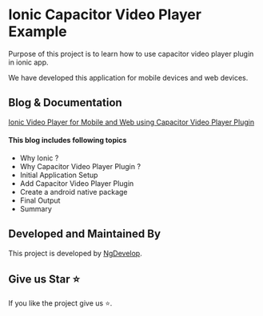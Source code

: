 # Ionic Capacitor Video Player Example
Purpose of this project is to learn how to use capacitor video player plugin in ionic app.

We have developed this application for mobile devices and web devices.

## Blog & Documentation
[Ionic Video Player for Mobile and Web using Capacitor Video Player Plugin](https://www.ngdevelop.tech/blog/ionic-capacitor-video-player-mobile-and-web)

#### This blog includes following topics
- Why Ionic ?
- Why Capacitor Video Player Plugin ?
- Initial Application Setup
- Add Capacitor Video Player Plugin
- Create a android native package
- Final Output
- Summary

## Developed and Maintained By
This project is developed by [NgDevelop](https://www.ngdevelop.tech/).

## Give us Star ⭐
If you like the project give us ⭐.